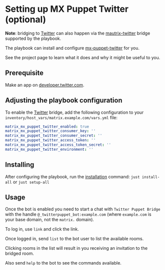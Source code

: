 # Setting up MX Puppet Twitter (optional)

**Note**: bridging to [Twitter](https://twitter.com/) can also happen via the [mautrix-twitter](configuring-playbook-bridge-mautrix-twitter.md) bridge supported by the playbook.

The playbook can install and configure [mx-puppet-twitter](https://github.com/Sorunome/mx-puppet-twitter) for you.

See the project page to learn what it does and why it might be useful to you.

## Prerequisite

Make an app on [developer.twitter.com](https://developer.twitter.com/en/apps).

## Adjusting the playbook configuration

To enable the [Twitter](https://twitter.com) bridge, add the following configuration to your `inventory/host_vars/matrix.example.com/vars.yml` file:

```yaml
matrix_mx_puppet_twitter_enabled: true
matrix_mx_puppet_twitter_consumer_key: ''
matrix_mx_puppet_twitter_consumer_secret: ''
matrix_mx_puppet_twitter_access_token: ''
matrix_mx_puppet_twitter_access_token_secret: ''
matrix_mx_puppet_twitter_environment: ''
```

## Installing

After configuring the playbook, run the [installation](installing.md) command: `just install-all` or `just setup-all`

## Usage

Once the bot is enabled you need to start a chat with `Twitter Puppet Bridge` with the handle `@_twitterpuppet_bot:example.com` (where `example.com` is your base domain, not the `matrix.` domain).

To log in, use `link` and click the link.

Once logged in, send `list` to the bot user to list the available rooms.

Clicking rooms in the list will result in you receiving an invitation to the bridged room.

Also send `help` to the bot to see the commands available.
